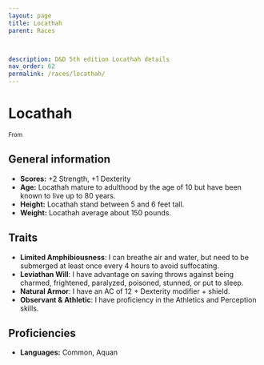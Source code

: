 ```yaml
---
layout: page
title: Locathah
parent: Races



description: D&D 5th edition Locathah details
nav_order: 62
permalink: /races/locathah/
---
```


# Locathah

<small>From </small>


## General information

- **Scores:** +2 Strength, +1 Dexterity
- **Age:** Locathah mature to adulthood by the age of 10 but have been known to live up to 80 years.
- **Height:** Locathah stand between 5 and 6 feet tall.
- **Weight:** Locathah average about 150 pounds.

## Traits

- **Limited Amphibiousness**: I can breathe air and water, but need to be submerged at least once every 4 hours to avoid suffocating.
- **Leviathan Will**: I have advantage on saving throws against being charmed, frightened, paralyzed, poisoned, stunned, or put to sleep.
- **Natural Armor**: I have an AC of 12 + Dexterity modifier + shield.
- **Observant & Athletic**: I have proficiency in the Athletics and Perception skills.

## Proficiencies

- **Languages:** Common, Aquan